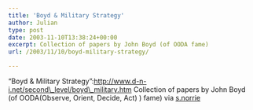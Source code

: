 ```yaml
---
title: 'Boyd & Military Strategy'
author: Julian
type: post
date: 2003-11-10T13:38:24+00:00
excerpt: Collection of papers by John Boyd (of OODA fame)
url: /2003/11/10/boyd-military-strategy/

---
```

&#8220;Boyd & Military Strategy&#8221;:http://www.d-n-i.net/second\_level/boyd\_military.htm Collection of papers by John Boyd (of OODA(Observe, Orient, Decide, Act) ) fame) via [s.norrie][1]

 [1]: http://members.rogers.com/snorrie/weblog/